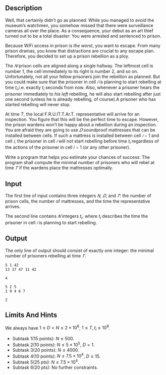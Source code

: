 ## Description

Well, that certainly didn’t go as planned: While you managed to avoid the museum’s watchmen, you somehow missed that there were surveillance cameras all over the place. As a consequence, your debut as an art thief turned out to be a total disaster: You were arrested and sentenced to prison.

Because WiFi access in prison is _the worst_, you want to escape. From many prison dramas, you know that distractions are crucial to any escape plan. Therefore, you decided to set up a prison rebellion as a ploy.

The $𝑁$ prison cells are aligned along a single hallway. The leftmost cell is number $1$, the cell immediately to its right is number $2$, and so on. Unfortunately, not all your fellow prisoners join the rebellion as planned. But you could make sure that the prisoner in cell $𝑖$ is planning to start rebelling at time $t_i$,i.e. exactly $t_i$ seconds from now. Also, whenever a prisoner hears the prisoner immediately to _his left_ rebelling, he will also start rebelling after just one second (unless he is already rebelling, of course).A prisoner who has started rebelling will never stop.

At time $T$,  the local F.R.U.IT.T.Ar.T. representative will arrive for an inspection. You figure that this will be the perfect time to escape. However, the prison wardens won’t be happy about a rebellion during an inspection. You are afraid they are going to use $𝐷$ soundproof mattresses that can be installed between cells. If such a mattress is installed between cell $𝑖 − 1$ and cell $𝑖$, the prisoner in cell $𝑖$ will not start rebelling before time $t_i$ regardless of the actions of the prisoner in cell 𝑖 − 1 (or any other prisoner).

Write a program that helps you estimate your chances of success: The program shall compute the minimal number of prisoners who will rebel at time $𝑇$ if the wardens place the mattresses optimally.

## Input

The first line of input contains three integers $𝑁$, $𝐷$, and $𝑇$: the number of prison cells, the number of mattresses, and the time the representative arrives.

The second line contains $𝑁$ integers $t_i$, where $t_i$ describes the time the prisoner in cell $𝑖$ is planning to start rebelling.

## Output

The only line of output should consist of exactly one integer: the minimal number of prisoners rebelling at time $𝑇$.

```input1
5 1 42
13 37 47 11 42

```

```output1
4

```

```input2
5 2 5
1 9 4 6 7

```

```output2
2

```

## Limits And Hints

We always have $1 \le D<N \le 2 \times 10^6$, $1 \le T,t_i \le 10^9$.

- Subtask 1(15 points): $N \le 500$.
- Subtask 2(10 points): $N \le 5 \times 10^5$, $D=1$.
- Subtask 3(20 points): $N \le 4000$.
- Subtask 4(10 points): $N \le 7.5 \times 10^4$, $D \le 15$.
- Subtask 5(25 pts): $N \le 7.5 \times 10^4$.
- Subtask 6(20 pts): No further constraints.


